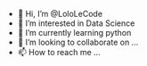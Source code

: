 - 👋 Hi, I’m @LoloLeCode
- 👀 I’m interested in Data Science
- 🌱 I’m currently learning python
- 💞️ I’m looking to collaborate on ...
- 📫 How to reach me ...

<!---
LoloLeCode/LoloLeCode is a ✨ special ✨ repository because its `README.md` (this file) appears on your GitHub profile.
You can click the Preview link to take a look at your changes.
--->
